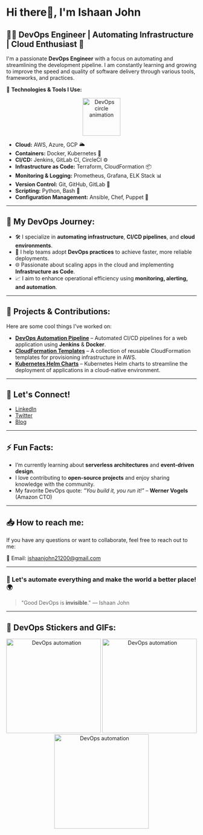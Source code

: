 # Hi there👋, I'm Ishaan John 

## 👨‍💻 DevOps Engineer | Automating Infrastructure | Cloud Enthusiast 🚀

I'm a passionate **DevOps Engineer** with a focus on automating and streamlining the development pipeline. I am constantly learning and growing to improve the speed and quality of software delivery through various tools, frameworks, and practices.

🔧 **Technologies & Tools I Use:**

<!-- DevOps Circle Animation -->
<p align="center">
  <img src="https://media.giphy.com/media/dug7b6MyggAkFwZpaA/giphy.gif" width="100" height="100" alt="DevOps circle animation"/>
</p>

- **Cloud:** AWS, Azure, GCP 🌥️
- **Containers:** Docker, Kubernetes 🐳
- **CI/CD:** Jenkins, GitLab CI, CircleCI ⚙️
- **Infrastructure as Code:** Terraform, CloudFormation 📦
- **Monitoring & Logging:** Prometheus, Grafana, ELK Stack 📊
- **Version Control:** Git, GitHub, GitLab 📝
- **Scripting:** Python, Bash 🐍
- **Configuration Management:** Ansible, Chef, Puppet 📜

---

## 💼 My DevOps Journey:

- 🛠️ I specialize in **automating infrastructure**, **CI/CD pipelines**, and **cloud environments**.
- 🔄 I help teams adopt **DevOps practices** to achieve faster, more reliable deployments.
- 🌐 Passionate about scaling apps in the cloud and implementing **Infrastructure as Code**.
- 📈 I aim to enhance operational efficiency using **monitoring, alerting, and automation**.

---

## 🚀 Projects & Contributions:

Here are some cool things I've worked on:

- [**DevOps Automation Pipeline**](https://github.com/yourusername/devops-pipeline) – Automated CI/CD pipelines for a web application using **Jenkins** & **Docker**.
- [**CloudFormation Templates**](https://github.com/yourusername/cloudformation-templates) – A collection of reusable CloudFormation templates for provisioning infrastructure in AWS.
- [**Kubernetes Helm Charts**](https://github.com/yourusername/helm-charts) – Kubernetes Helm charts to streamline the deployment of applications in a cloud-native environment.

---

## 🤖 Let's Connect!

- [LinkedIn](https://www.linkedin.com/in/ishaan-john-2325601b6/)
- [Twitter](https://x.com/IshaanJohn1?t=4mNaaHjYo8dzgPsnfCwPOA&s=08)
- [Blog](https://yourblog.com)

---

## ⚡ Fun Facts:

- I’m currently learning about **serverless architectures** and **event-driven design**.
- I love contributing to **open-source projects** and enjoy sharing knowledge with the community.
- My favorite DevOps quote: _"You build it, you run it!"_ – **Werner Vogels** (Amazon CTO)

---

## 📥 How to reach me:
If you have any questions or want to collaborate, feel free to reach out to me:

📧 Email: [ishaanjohn21200@gmail.com](mailto:ishaanjohn21200@gmail.com)

---

### 🔄 Let's automate everything and make the world a better place! 🌍

> "Good DevOps is **invisible**." — Ishaan John

---

## 🐙 DevOps Stickers and GIFs:

<p align="center">
  <img src="https://media.giphy.com/media/f9vvTnY8F8v7tq6z5N/giphy.gif" width="250" height="250" alt="DevOps automation"/>
  <img src="https://media.giphy.com/media/iJQBd2kpdDhYYOEr73/giphy.gif" width="250" height="250" alt="DevOps automation"/>
  <img src="https://media.giphy.com/media/GC7I2DrcS3siyRmavD/giphy.gif" width="250" height="250" alt="DevOps automation"/>
</p>
